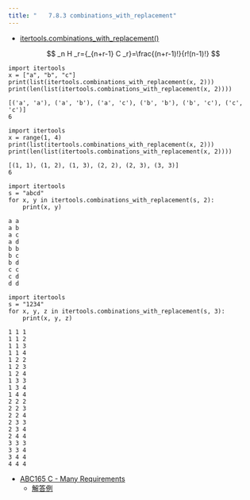 ```yaml
---
title: "　　7.8.3 combinations_with_replacement"
---
```


* [itertools.combinations_with_replacement()](https://docs.python.org/ja/3/library/itertools.html#itertools.combinations_with_replacement)

$$
_n H _r={_{n+r-1} C _r}=\frac{(n+r-1)!}{r!(n-1)!}
$$

```python:サンプルコード
import itertools
x = ["a", "b", "c"]
print(list(itertools.combinations_with_replacement(x, 2)))
print(len(list(itertools.combinations_with_replacement(x, 2))))
```

```text:実行結果
[('a', 'a'), ('a', 'b'), ('a', 'c'), ('b', 'b'), ('b', 'c'), ('c', 'c')]
6
```

```python:サンプル
import itertools
x = range(1, 4)
print(list(itertools.combinations_with_replacement(x, 2)))
print(len(list(itertools.combinations_with_replacement(x, 2))))
```

```text:実行結果
[(1, 1), (1, 2), (1, 3), (2, 2), (2, 3), (3, 3)]
6
```

```python:サンプルコード
import itertools
s = "abcd"
for x, y in itertools.combinations_with_replacement(s, 2):
    print(x, y)
```

```text:実行結果
a a
a b
a c
a d
b b
b c
b d
c c
c d
d d
```

```python:サンプルコード
import itertools
s = "1234"
for x, y, z in itertools.combinations_with_replacement(s, 3):
    print(x, y, z)
```

```text:実行結果
1 1 1
1 1 2
1 1 3
1 1 4
1 2 2
1 2 3
1 2 4
1 3 3
1 3 4
1 4 4
2 2 2
2 2 3
2 2 4
2 3 3
2 3 4
2 4 4
3 3 3
3 3 4
3 4 4
4 4 4
```

- [ABC165 C - Many Requirements](https://atcoder.jp/contests/abc165/tasks/abc165_c)
    - [解答例](https://atcoder.jp/contests/abc165/submissions/18292774)